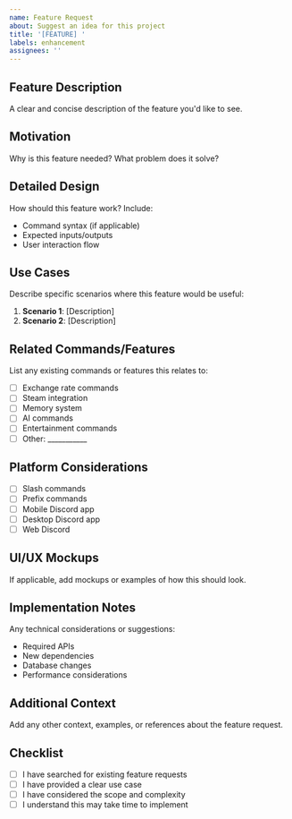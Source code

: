 ```yaml
---
name: Feature Request
about: Suggest an idea for this project
title: '[FEATURE] '
labels: enhancement
assignees: ''
---
```


## Feature Description
A clear and concise description of the feature you'd like to see.

## Motivation
Why is this feature needed? What problem does it solve?

## Detailed Design
How should this feature work? Include:
- Command syntax (if applicable)
- Expected inputs/outputs
- User interaction flow

## Use Cases
Describe specific scenarios where this feature would be useful:
1. **Scenario 1**: [Description]
2. **Scenario 2**: [Description]

## Related Commands/Features
List any existing commands or features this relates to:
- [ ] Exchange rate commands
- [ ] Steam integration
- [ ] Memory system
- [ ] AI commands
- [ ] Entertainment commands
- [ ] Other: ___________

## Platform Considerations
- [ ] Slash commands
- [ ] Prefix commands  
- [ ] Mobile Discord app
- [ ] Desktop Discord app
- [ ] Web Discord

## UI/UX Mockups
If applicable, add mockups or examples of how this should look.

## Implementation Notes
Any technical considerations or suggestions:
- Required APIs
- New dependencies
- Database changes
- Performance considerations

## Additional Context
Add any other context, examples, or references about the feature request.

## Checklist
- [ ] I have searched for existing feature requests
- [ ] I have provided a clear use case
- [ ] I have considered the scope and complexity
- [ ] I understand this may take time to implement 